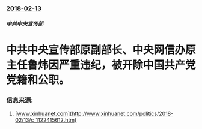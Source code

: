 ### [2018-02-13](/news/2018/02/13/index.md)

##### 中共中央宣传部
# 中共中央宣传部原副部长、中央网信办原主任鲁炜因严重违纪，被开除中国共产党党籍和公职。 




### 信息来源:

1. [www.xinhuanet.com](http://www.xinhuanet.com/politics/2018-02/13/c_1122415612.htm)

